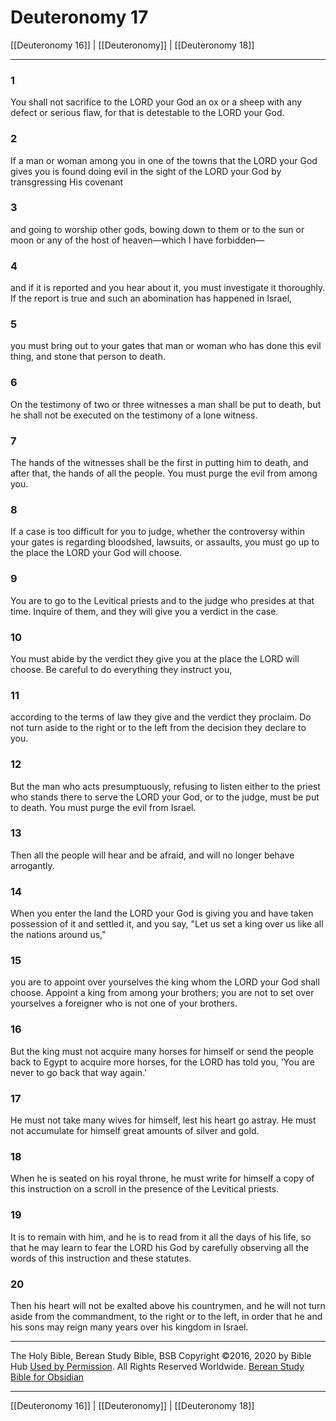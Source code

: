 # Deuteronomy 17

[[Deuteronomy 16]] | [[Deuteronomy]] | [[Deuteronomy 18]]

---

### 1
You shall not sacrifice to the LORD your God an ox or a sheep with any defect or serious flaw, for that is detestable to the LORD your God.

### 2
If a man or woman among you in one of the towns that the LORD your God gives you is found doing evil in the sight of the LORD your God by transgressing His covenant

### 3
and going to worship other gods, bowing down to them or to the sun or moon or any of the host of heaven—which I have forbidden—

### 4
and if it is reported and you hear about it, you must investigate it thoroughly. If the report is true and such an abomination has happened in Israel,

### 5
you must bring out to your gates that man or woman who has done this evil thing, and stone that person to death.

### 6
On the testimony of two or three witnesses a man shall be put to death, but he shall not be executed on the testimony of a lone witness.

### 7
The hands of the witnesses shall be the first in putting him to death, and after that, the hands of all the people. You must purge the evil from among you.

### 8
If a case is too difficult for you to judge, whether the controversy within your gates is regarding bloodshed, lawsuits, or assaults, you must go up to the place the LORD your God will choose.

### 9
You are to go to the Levitical priests and to the judge who presides at that time. Inquire of them, and they will give you a verdict in the case.

### 10
You must abide by the verdict they give you at the place the LORD will choose. Be careful to do everything they instruct you,

### 11
according to the terms of law they give and the verdict they proclaim. Do not turn aside to the right or to the left from the decision they declare to you.

### 12
But the man who acts presumptuously, refusing to listen either to the priest who stands there to serve the LORD your God, or to the judge, must be put to death. You must purge the evil from Israel.

### 13
Then all the people will hear and be afraid, and will no longer behave arrogantly.

### 14
When you enter the land the LORD your God is giving you and have taken possession of it and settled it, and you say, "Let us set a king over us like all the nations around us,"

### 15
you are to appoint over yourselves the king whom the LORD your God shall choose. Appoint a king from among your brothers; you are not to set over yourselves a foreigner who is not one of your brothers.

### 16
But the king must not acquire many horses for himself or send the people back to Egypt to acquire more horses, for the LORD has told you, 'You are never to go back that way again.'

### 17
He must not take many wives for himself, lest his heart go astray. He must not accumulate for himself great amounts of silver and gold.

### 18
When he is seated on his royal throne, he must write for himself a copy of this instruction on a scroll in the presence of the Levitical priests.

### 19
It is to remain with him, and he is to read from it all the days of his life, so that he may learn to fear the LORD his God by carefully observing all the words of this instruction and these statutes.

### 20
Then his heart will not be exalted above his countrymen, and he will not turn aside from the commandment, to the right or to the left, in order that he and his sons may reign many years over his kingdom in Israel.

---

The Holy Bible, Berean Study Bible, BSB
Copyright ©2016, 2020 by Bible Hub
[Used by Permission](https://berean.bible/terms.htm). All Rights Reserved Worldwide.
[Berean Study Bible for Obsidian](https://github.com/gapmiss/berean-study-bible-for-obsidian)

---

[[Deuteronomy 16]] | [[Deuteronomy]] | [[Deuteronomy 18]]

